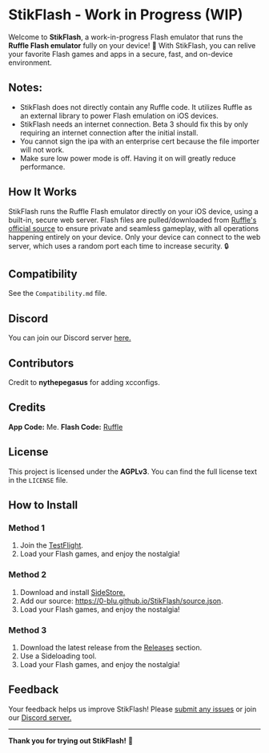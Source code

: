 # StikFlash - Work in Progress (WIP)

Welcome to **StikFlash**, a work-in-progress Flash emulator that runs the **Ruffle Flash emulator** fully on your device! 🎉 With StikFlash, you can relive your favorite Flash games and apps in a secure, fast, and on-device environment.

## Notes: 
- StikFlash does not directly contain any Ruffle code. It utilizes Ruffle as an external library to power Flash emulation on iOS devices. 
- StikFlash needs an internet connection. Beta 3 should fix this by only requiring an internet connection after the initial install.
- You cannot sign the ipa with an enterprise cert because the file importer will not work.
- Make sure low power mode is off. Having it on will greatly reduce performance.

## How It Works
StikFlash runs the Ruffle Flash emulator directly on your iOS device, using a built-in, secure web server. Flash files are pulled/downloaded from [Ruffle's official source](https://unpkg.com/@ruffle-rs/ruffle) to ensure private and seamless gameplay, with all operations happening entirely on your device. Only your device can connect to the web server, which uses a random port each time to increase security. 🔒

## Compatibility
See the `Compatibility.md` file.

## Discord
You can join our Discord server [here.](https://discord.gg/a6qxs97Gun)

## Contributors
Credit to **nythepegasus** for adding xcconfigs.

## Credits
**App Code:** Me.
**Flash Code:** [Ruffle](https://ruffle.rs)

## License
This project is licensed under the **AGPLv3**. You can find the full license text in the `LICENSE` file.

## How to Install
### Method 1
1. Join the [TestFlight](https://testflight.apple.com/join/SZKDtKz8).
2. Load your Flash games, and enjoy the nostalgia!

### Method 2
1. Download and install [SideStore.](https://sidestore.io)
2. Add our source: https://0-blu.github.io/StikFlash/source.json.
3. Load your Flash games, and enjoy the nostalgia!
   
### Method 3 
1. Download the latest release from the [Releases](https://github.com/0-Blu/StikEMU/releases) section.
2. Use a Sideloading tool.
3. Load your Flash games, and enjoy the nostalgia!


## Feedback
Your feedback helps us improve StikFlash! Please [submit any issues](https://github.com/0-Blu/StikEMU/issues) or join our [Discord server.](https://discord.gg/a6qxs97Gun)

---

**Thank you for trying out StikFlash!** 🙌
